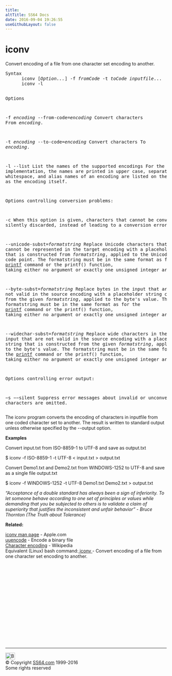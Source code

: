 ```yaml
---
title:
altTitle: SS64 Docs
date: 2016-09-04 19:26:55
useGithubLayout: false
---
```

<!-- #BeginLibraryItem "/Library/head_osx.lbi" --><!-- #EndLibraryItem --><h1>iconv</h1> 
<p>Convert encoding of a file from one character set encoding to another.</p>
<pre>Syntax
      iconv [<i>Option...</i>] -f <i>fromCode</i> -t <i>toCode inputfile</i>...
      iconv -l

Options

   -f <i>encoding</i>
   --from-code=<i>encoding</i>
          Convert characters From <i>encoding</i>.

   -t <i>encoding</i>
   --to-code=<i>encoding</i>
          Convert characters To <i>encoding</i>.

   -l
   --list
          List the names of the supported encodings
          For the libiconv implementation, the names are printed in upper case, separated by
          whitespace, and alias names of an encoding are listed on the same line as the encoding itself.

Options controlling conversion problems:

   -c     When this option is given, characters that cannot be converted are silently
          discarded, instead of leading to a conversion error.

   --unicode-subst=<i>formatstring</i>
          Replace Unicode characters that cannot be represented in the target
          encoding with a placeholder string that is constructed from <i>formatstring</i>,
          applied to the Unicode code point. The formatstring must be in the same
          format as for the <a href="printf.html">printf</a> command or the  printf() function, taking either
          no argument or exactly one unsigned integer argument.

   --byte-subst=<i>formatstring</i>
          Replace bytes in the input that are not valid in the source encoding 
          with a placeholder string constructed from the given <i>formatstring</i>,
          applied to the byte's value. The formatstring must be in the same
          format as for the <a href="printf.html">printf</a> command or  the  printf()  function, taking either
          no argument or exactly one unsigned integer argument.

   --widechar-subst=<i>formatstring</i>
          Replace wide characters in the input that are not valid in the source
          encoding with a placeholder string that is constructed from the given
          <i>formatstring</i>, applied to the byte's value. The formatstring must
          be in the same format as for the <a href="printf.html">printf</a> command or the  printf() function,
          taking either no argument or exactly one unsigned integer argument.

Options controlling error output:

   −s
   −−silent
          Suppress error messages about invalid or unconvertible characters are omitted.</pre>
<p> The iconv program converts the encoding of characters in inputfile from one coded character set to another. The result is written to standard output unless otherwise specified by the --output option. </p>
<p><b>Examples</b></p>
<p>Convert input.txt from ISO-8859-1 to UTF-8 and save as output.txt </p>
<p class="code">$ iconv -f ISO-8859-1 -t UTF-8 &lt; input.txt &gt; output.txt</p>
<p>Convert Demo1.txt and Demo2.txt from WINDOWS-1252 to UTF-8 and save as a single file output.txt </p>
<p class="code">$ iconv -f WINDOWS-1252 -t UTF-8 Demo1.txt Demo2.txt &gt; output.txt</p>
<p class="quote"><i> “Acceptance of a double standard has always been a sign of inferiority. To let someone behave according to one set of principles or values while demanding that you be subjected to others is to validate a claim of superiority that justifies the inconsistent and unfair behavior” - Bruce Thornton (The Truth about Tolerance)</i></p>
<p><b>Related:</b></p>
<p>
<a href="https://developer.apple.com/legacy/library/documentation/Darwin/Reference/ManPages/man1/iconv.1.html">iconv man page</a> - Apple.com<a href="comm.html"><br>
</a><a href="uuencode.html">uuencode</a> - Encode a binary file<br>
<a href="http://en.wikipedia.org/wiki/Character_encoding">Character encoding</a> - Wikipedia <br>
Equivalent (Linux) bash command:<a href="../bash/iconv.html"> iconv </a> - Convert encoding of a file from one character set encoding to another.</p><!-- #BeginLibraryItem "/Library/foot_osx.lbi" --><p>
<!-- OSX300 -->
<ins class="adsbygoogle" style="display:inline-block;width:300px;height:250px" data-ad-client="ca-pub-6140977852749469" data-ad-slot="1823340303"></ins>
<script>
(adsbygoogle = window.adsbygoogle || []).push({});
</script></p>
<hr>
<div id="bl" class="footer"><a href="iconv.html#"><img src="../images/top.png" width="30" height="22" alt="Back to the Top"></a></div>
<div id="br" class="footer, tagline">© Copyright <a href="http://ss64.com/">SS64.com</a> 1999-2016<br>
Some rights reserved</div><!-- #EndLibraryItem -->
